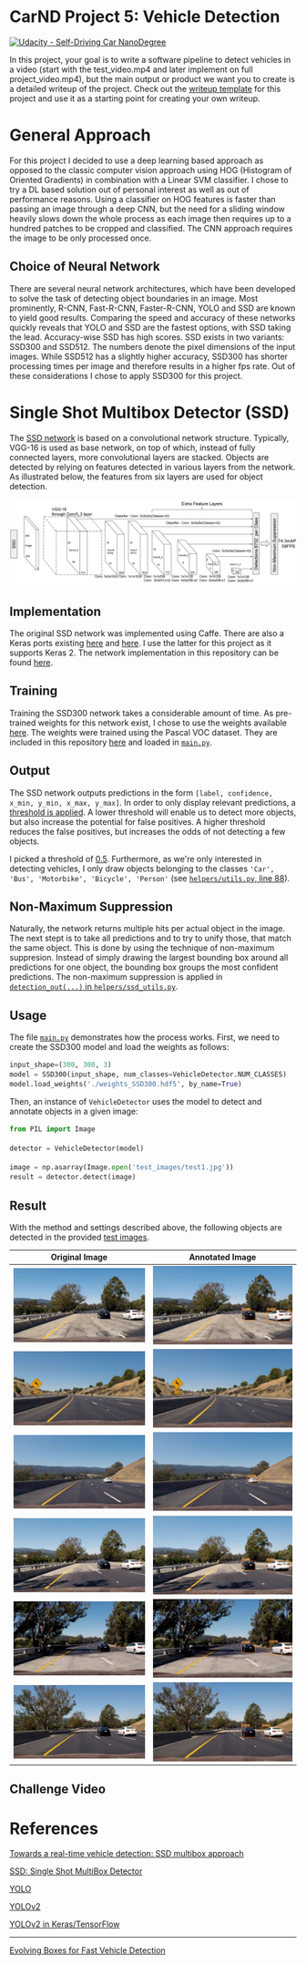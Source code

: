 # CarND Project 5: Vehicle Detection
[![Udacity - Self-Driving Car NanoDegree](https://s3.amazonaws.com/udacity-sdc/github/shield-carnd.svg)](http://www.udacity.com/drive)

In this project, your goal is to write a software pipeline to detect vehicles in a video (start with the test_video.mp4 and later implement on full project_video.mp4), but the main output or product we want you to create is a detailed writeup of the project.  Check out the [writeup template](https://github.com/udacity/CarND-Vehicle-Detection/blob/master/writeup_template.md) for this project and use it as a starting point for creating your own writeup.


# General Approach

For this project I decided to use a deep learning based approach as opposed to the classic computer vision approach using HOG (Histogram of Oriented Gradients) in combination with a Linear SVM classifier. I chose to try a DL based solution out of personal interest as well as out of performance reasons. Using a classifier on HOG features is faster than passing an image through a deep CNN, but the need for a sliding window heavily slows down the whole process as each image then requires up to a hundred patches to be cropped and classified. The CNN approach requires the image to be only processed once.

## Choice of Neural Network

There are several neural network architectures, which have been developed to solve the task of detecting object boundaries in an image. Most prominently, R-CNN, Fast-R-CNN, Faster-R-CNN, YOLO and SSD are known to yield good results. Comparing the speed and accuracy of these networks quickly reveals that YOLO and SSD are the fastest options, with SSD taking the lead. Accuracy-wise SSD has high scores. SSD exists in two variants: SSD300 and SSD512. The numbers denote the pixel dimensions of the input images. While SSD512 has a slightly higher accuracy, SSD300 has shorter processing times per image and therefore results in a higher fps rate. Out of these considerations I chose to apply SSD300 for this project.


# Single Shot Multibox Detector (SSD)

The [SSD network](https://arxiv.org/abs/1512.02325) is based on a convolutional network structure. Typically, VGG-16 is used as base network, on top of which, instead of fully connected layers, more convolutional layers are stacked. Objects are detected by relying on features detected in various layers from the network. As illustrated below, the features from six layers are used for object detection.

![SSD network](examples/SSD.png)

## Implementation

The original SSD network was implemented using Caffe. There are also a Keras ports existing [here](https://github.com/rykov8/ssd_keras) and [here](https://github.com/oarriaga/single_shot_multibox_detector). I use the latter for this project as it supports Keras 2. The network implementation in this repository can be found [here](helpers/ssd.py).

## Training

Training the SSD300 network takes a considerable amount of time. As pre-trained weights for this network exist, I chose to use the weights available [here](https://github.com/oarriaga/single_shot_multibox_detector/blob/master/trained_models/weights_SSD300.hdf5). The weights were trained using the Pascal VOC dataset. They are included in this repository [here](weights_SSD300.hdf5) and loaded in [`main.py`](main.py#L32).

## Output

The SSD network outputs predictions in the form `[label, confidence, x_min, y_min, x_max, y_max]`. In order to only display relevant predictions, a [threshold is applied](helpers/utils.py#L62). A lower threshold will enable us to detect more objects, but also increase the potential for false positives. A higher threshold reduces the false positives, but increases the odds of not detecting a few objects.

I picked a threshold of [0.5](helpers/utils.py#L40). Furthermore, as we're only interested in detecting vehicles, I only draw objects belonging to the classes `'Car', 'Bus', 'Motorbike', 'Bicycle', 'Person'` (see [`helpers/utils.py`, line 88](helpers/utils.py#L88)).

## Non-Maximum Suppression

Naturally, the network returns multiple hits per actual object in the image. The next stept is to take all predictions and to try to unify those, that match the same object. This is done by using the technique of non-maximum suppresion. Instead of simply drawing the largest bounding box around all predictions for one object, the bounding box groups the most confident predictions. The non-maximum suppression is applied in [`detection_out(...)` in `helpers/ssd_utils.py`](helpers/ssd_utils.py#L187).

## Usage

The file [`main.py`](main.py) demonstrates how the process works. First, we need to create the SSD300 model and load the weights as follows:

```python
input_shape=(300, 300, 3)
model = SSD300(input_shape, num_classes=VehicleDetector.NUM_CLASSES)
model.load_weights('./weights_SSD300.hdf5', by_name=True)
```

Then, an instance of `VehicleDetector` uses the model to detect and annotate objects in a given image:

```python
from PIL import Image

detector = VehicleDetector(model)

image = np.asarray(Image.open('test_images/test1.jpg'))
result = detector.detect(image)
```

## Result

With the method and settings described above, the following objects are detected in the provided [test images](test_images).


| Original Image | Annotated Image |
|----------------|-----------------|
| ![Test 1](test_images/test1.jpg) | ![Output 1](output_images/test1.jpg) |
| ![Test 2](test_images/test2.jpg) | ![Output 2](output_images/test2.jpg) |
| ![Test 3](test_images/test3.jpg) | ![Output 3](output_images/test3.jpg) |
| ![Test 4](test_images/test4.jpg) | ![Output 4](output_images/test4.jpg) |
| ![Test 5](test_images/test5.jpg) | ![Output 5](output_images/test5.jpg) |
| ![Test 6](test_images/test6.jpg) | ![Output 6](output_images/test6.jpg) |





## Challenge Video



# References

[Towards a real-time vehicle detection: SSD multibox approach](https://chatbotslife.com/towards-a-real-time-vehicle-detection-ssd-multibox-approach-2519af2751c)

[SSD: Single Shot MultiBox Detector](https://arxiv.org/abs/1512.02325)

[YOLO](https://pjreddie.com/darknet/yolo/)

[YOLOv2](https://arxiv.org/abs/1612.08242)

[YOLOv2 in Keras/TensorFlow](https://github.com/allanzelener/YAD2K)


---

[Evolving Boxes for Fast Vehicle Detection](https://arxiv.org/abs/1702.00254)
